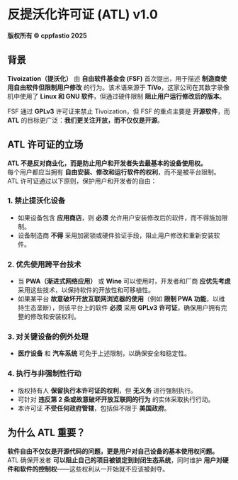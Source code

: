 # 反提沃化许可证 (ATL) v1.0  
**版权所有 © cppfastio 2025**

## 背景  
**Tivoization（提沃化）** 由 **自由软件基金会 (FSF)** 首次提出，用于描述 **制造商使用自由软件但限制用户修改** 的行为。该术语来源于 **TiVo**，这家公司在其数字录像机中使用了 **Linux 和 GNU 软件**，但通过硬件限制 **阻止用户运行修改后的版本**。  

FSF 通过 **GPLv3** 许可证来禁止 Tivoization，但 FSF 的重点主要是 **开源软件**，而 **ATL** 的目标更广泛：**我们更关注开放，而不仅仅是开源**。  

## ATL 许可证的立场  
**ATL 不是反对商业化，而是防止用户和开发者失去最基本的设备使用权。**  
每个用户都应当拥有 **自由安装、修改和运行软件的权利**，而不是被平台限制。ATL 许可证通过以下原则，保护用户和开发者的自由：

### 1. 禁止提沃化设备  
- 如果设备包含 **应用商店**，则 **必须** 允许用户安装修改后的软件，而不得施加限制。  
- 设备制造商 **不得** 采用加密锁或硬件验证手段，阻止用户修改和重新安装软件。  

### 2. 优先使用跨平台技术  
- 当 **PWA（渐进式网络应用）** 或 **Wine** 可以使用时，开发者和厂商 **应优先考虑** 采用这些技术，以保持软件的开放性和可移植性。  
- 如果某平台 **故意破坏开放互联网浏览器的使用**（例如 **限制 PWA 功能**，以维持生态垄断），则该平台上的软件 **必须** 采用 **GPLv3 许可证**，确保用户拥有完整的修改和安装权利。  

### 3. 对关键设备的例外处理  
- **医疗设备** 和 **汽车系统** 可免于上述限制，以确保安全和稳定性。  

### 4. 执行与非强制性行动  
- 版权持有人 **保留执行本许可证的权利**，但 **无义务** 进行强制执行。  
- 可针对 **违反第 2 条或故意破坏开放互联网的行为** 的实体采取执行行动。  
- 本许可证 **不受任何政府管辖**，包括但不限于 **美国政府**。  

## 为什么 ATL 重要？  
**软件自由不仅仅是开源代码的问题，更是用户对自己设备的基本使用权问题。**  
ATL 确保开发者 **可以阻止自己的项目被锁定到封闭生态系统**，同时维护 **用户对硬件和软件的控制权**——这些权利从一开始就不应该被剥夺。
